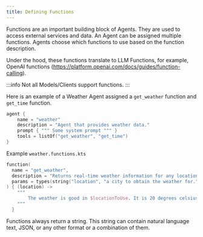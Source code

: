 ```yaml
---
title: Defining Functions
---
```


Functions are an important building block of Agents. They are used to access external services and data.
An Agent can be assigned multiple functions. 
Agents choose which functions to use based on the function description.

Under the hood, these functions translate to LLM Functions, for example,
OpenAI functions (https://platform.openai.com/docs/guides/function-calling).

:::info 
Not all Models/Clients support functions.
:::

Here is an example of a Weather Agent assigned a `get_weather` function and `get_time` function.

```kts
agent {
    name = "weather"
    description = "Agent that provides weather data."
    prompt { """ Some system prompt """ }
    tools = listOf("get_weather", "get_time")
}
```

Example `weather.functions.kts`

```kts
function(
  name = "get_weather",
  description = "Returns real-time weather information for any location",
  params = types(string("location", "a city to obtain the weather for."))
) { (location) ->
    """
        The weather is good in $locationToUse. It is 20 degrees celsius.
    """
  }

```

Functions always return a string. This string can contain natural language text, JSON, or any other format
or a combination of them.